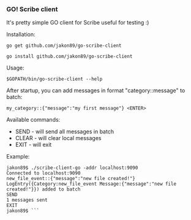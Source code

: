 ### GO! Scribe client

It's pretty simple GO client for Scribe useful for testing :)


Installation:

```go get github.com/jakon89/go-scribe-client```

```go install github.com/jakon89/go-scribe-client```


Usage:


```$GOPATH/bin/go-scribe-client --help```

After startup, you can add messages in format "category::message" to batch:

```my_category::{"message":"my first message"} <ENTER>```

Available commands:
* SEND - will send all messages in batch
* CLEAR - will clear local messages
* EXIT - will exit


Example:

```
jakon89$ ./scribe-client-go -addr localhost:9090  
Connected to localhost:9090  
new_file_event::{"message":"new file created!"}  
LogEntry({Category:new_file_event Message:{"message":"new file created!"}}) added to batch  
SEND  
1 messages sent  
EXIT  
jakon89$ ```
